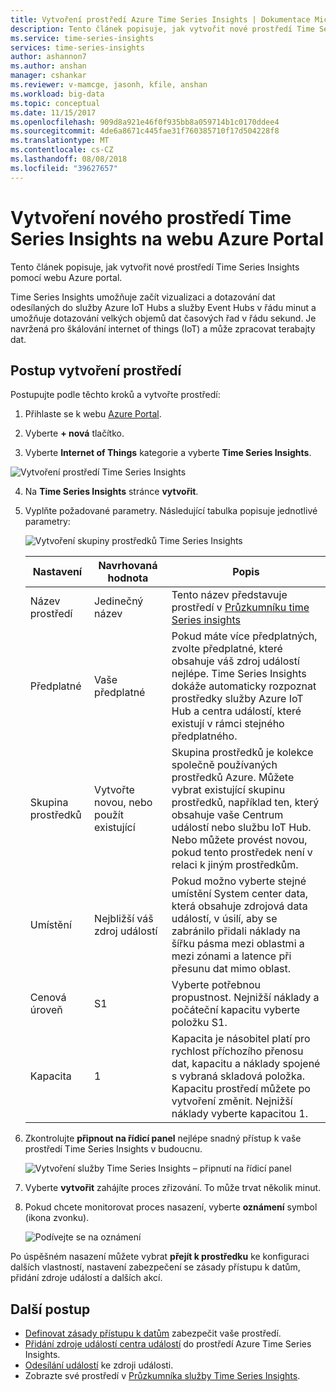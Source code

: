 ```yaml
---
title: Vytvoření prostředí Azure Time Series Insights | Dokumentace Microsoftu
description: Tento článek popisuje, jak vytvořit nové prostředí Time Series Insights pomocí webu Azure portal.
ms.service: time-series-insights
services: time-series-insights
author: ashannon7
ms.author: anshan
manager: cshankar
ms.reviewer: v-mamcge, jasonh, kfile, anshan
ms.workload: big-data
ms.topic: conceptual
ms.date: 11/15/2017
ms.openlocfilehash: 909d8a921e46f0f935bb8a059714b1c0170ddee4
ms.sourcegitcommit: 4de6a8671c445fae31f760385710f17d504228f8
ms.translationtype: MT
ms.contentlocale: cs-CZ
ms.lasthandoff: 08/08/2018
ms.locfileid: "39627657"
---
```

# <a name="create-a-new-time-series-insights-environment-in-the-azure-portal"></a>Vytvoření nového prostředí Time Series Insights na webu Azure Portal
Tento článek popisuje, jak vytvořit nové prostředí Time Series Insights pomocí webu Azure portal.

Time Series Insights umožňuje začít vizualizaci a dotazování dat odesílaných do služby Azure IoT Hubs a služby Event Hubs v řádu minut a umožňuje dotazování velkých objemů dat časových řad v řádu sekund.  Je navržená pro škálování internet of things (IoT) a může zpracovat terabajty dat.

## <a name="steps-to-create-the-environment"></a>Postup vytvoření prostředí
Postupujte podle těchto kroků a vytvořte prostředí:

1.  Přihlaste se k webu [Azure Portal](https://portal.azure.com).

2.  Vyberte **+ nová** tlačítko.

3.  Vyberte **Internet of Things** kategorie a vyberte **Time Series Insights**.

   ![Vytvoření prostředí Time Series Insights](media/time-series-insights-get-started/1-new-tsi.png)

4.  Na **Time Series Insights** stránce **vytvořit**.

5. Vyplňte požadované parametry. Následující tabulka popisuje jednotlivé parametry:
   
   ![Vytvoření skupiny prostředků Time Series Insights](media/time-series-insights-get-started/2-create-tsi.png)
   
   Nastavení|Navrhovaná hodnota|Popis
   ---|---|---
   Název prostředí | Jedinečný název | Tento název představuje prostředí v [Průzkumníku time Series insights](https://insights.timeseries.azure.com)
   Předplatné | Vaše předplatné | Pokud máte více předplatných, zvolte předplatné, které obsahuje váš zdroj událostí nejlépe. Time Series Insights dokáže automaticky rozpoznat prostředky služby Azure IoT Hub a centra událostí, které existují v rámci stejného předplatného.
   Skupina prostředků | Vytvořte novou, nebo použít existující | Skupina prostředků je kolekce společně používaných prostředků Azure. Můžete vybrat existující skupinu prostředků, například ten, který obsahuje vaše Centrum událostí nebo službu IoT Hub. Nebo můžete provést novou, pokud tento prostředek není v relaci k jiným prostředkům.
   Umístění | Nejbližší váš zdroj událostí | Pokud možno vyberte stejné umístění System center data, která obsahuje zdrojová data událostí, v úsilí, aby se zabránilo přidali náklady na šířku pásma mezi oblastmi a mezi zónami a latence při přesunu dat mimo oblast.
   Cenová úroveň | S1 | Vyberte potřebnou propustnost. Nejnižší náklady a počáteční kapacitu vyberte položku S1.
   Kapacita | 1 | Kapacita je násobitel platí pro rychlost příchozího přenosu dat, kapacitu a náklady spojené s vybraná skladová položka.  Kapacitu prostředí můžete po vytvoření změnit. Nejnižší náklady vyberte kapacitou 1. 
  
6. Zkontrolujte **připnout na řídicí panel** nejlépe snadný přístup k vaše prostředí Time Series Insights v budoucnu.

   ![Vytvoření služby Time Series Insights – připnutí na řídicí panel](media/time-series-insights-get-started/3-pin-create.png)

7. Vyberte **vytvořit** zahájíte proces zřizování. To může trvat několik minut.

8. Pokud chcete monitorovat proces nasazení, vyberte **oznámení** symbol (ikona zvonku).

   ![Podívejte se na oznámení](media/time-series-insights-get-started/4-notifications.png)

Po úspěšném nasazení můžete vybrat **přejít k prostředku** ke konfiguraci dalších vlastností, nastavení zabezpečení se zásady přístupu k datům, přidání zdroje událostí a dalších akcí.

## <a name="next-steps"></a>Další postup
* [Definovat zásady přístupu k datům](time-series-insights-data-access.md) zabezpečit vaše prostředí.
* [Přidání zdroje událostí centra událostí](time-series-insights-how-to-add-an-event-source-eventhub.md) do prostředí Azure Time Series Insights. 
* [Odesílání událostí](time-series-insights-send-events.md) ke zdroji události.
* Zobrazte své prostředí v [Průzkumníka služby Time Series Insights](https://insights.timeseries.azure.com).

